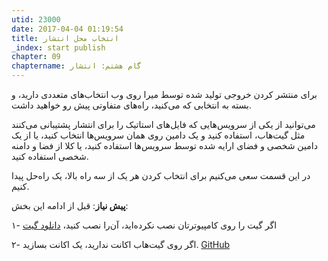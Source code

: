 ```yaml
---
utid: 23000
date: 2017-04-04 01:19:54
title: انتخاب محل انتشار
_index: start publish
chapter: 09
chaptername: گام هشتم: انتشار
---
```

برای منتشر کردن خروجی تولید شده توسط میرا روی وب انتخاب‌های متعددی دارید، و بسته به انتخابی که می‌کنید، راه‌های متفاوتی پیش رو خواهید داشت.

می‌توانید از یکی از سرویس‌هایی که فایل‌های استاتیک را برای انتشار پشتیبانی می‌کنند مثل گیت‌هاب، استفاده کنید و یک دامین روی همان سرویس‌ها انتخاب کنید، یا از یک دامین شخصی و فضای ارايه شده توسط سرویس‌ها استفاده کنید، یا کلا از فضا و دامنه شخصی استفاده کنید.

در این قسمت سعی می‌کنیم برای انتخاب کردن هر یک از سه راه بالا، یک راه‌حل پیدا کنیم.

**پیش نیاز**: قبل از ادامه این بخش:

۱- اگر گیت را روی کامپیوترتان نصب نکرده‌اید، آن‌را نصب کنید، [دانلود گیت](https://git-scm.com/downloads)

۲- اگر روی گیت‌هاب اکانت ندارید، یک اکانت بسازید. [GitHub](https://git-scm.com/downloads)
